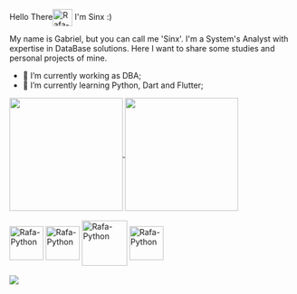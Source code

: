 Hello There<img align="center" alt="Rafa-Js" height="30" width="35" src="https://lumiere-a.akamaihd.net/v1/images/image_24de51ea.gif">   I'm Sinx :)

My name is Gabriel, but you can call me 'Sinx'. I'm a System's Analyst with expertise in DataBase solutions.
Here I want to share some studies and personal projects of mine.

- 🔭 I’m currently working as DBA;
- 🌱 I’m currently learning Python, Dart and Flutter;

<a href="https://www.linkedin.com/in/gabriel-brito-742b82202/">
  <img height=200 align="center" src="https://github-readme-stats.vercel.app/api?username=sinxcode&show_icons=true&card_width=250&theme=highcontrast" />
</a>
<a href="https://github.com/anuraghazra/convoychat">
  <img height=200 align="center" src="https://github-readme-stats.vercel.app/api/top-langs?username=sinxcode&layout=compact&langs_count=8&card_width=320&theme=highcontrast" />
</a>

<div style="display: inline_block"><br>
  <img align="center" alt="Rafa-Python" height="60" width="60" src="https://www.svgrepo.com/show/303229/microsoft-sql-server-logo.svg">   
   <img align="center" alt="Rafa-Python" height="60" width="60" src="https://cdn.jsdelivr.net/gh/devicons/devicon/icons/python/python-original-wordmark.svg">   
      <img align="center" alt="Rafa-Python" height="80" width="80" src="https://cdn.jsdelivr.net/gh/devicons/devicon/icons/dart/dart-original-wordmark.svg">   
        <img align="center" alt="Rafa-Python" height="60" width="60" src="https://cdn.jsdelivr.net/gh/devicons/devicon/icons/jupyter/jupyter-original-wordmark.svg">                     
</div>
<br>
<div> 
  <a href="https://www.linkedin.com/in/sinxs/" target="_blank"><img src="https://img.shields.io/badge/-LinkedIn-%230077B5?style=for-the-badge&logo=linkedin&logoColor=white" target="_blank"></a>   
</div>





